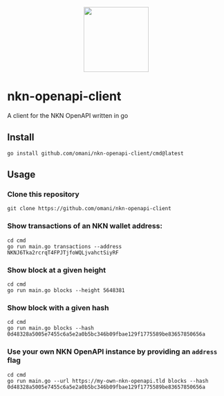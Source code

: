 <p align="center"><img src="https://avatars0.githubusercontent.com/u/64492989?s=200&v=4" width="150"></p>

# nkn-openapi-client
A client for the NKN OpenAPI written in go

## Install
`go install github.com/omani/nkn-openapi-client/cmd@latest`


## Usage
### Clone this repository
`git clone https://github.com/omani/nkn-openapi-client`

### Show transactions of an NKN wallet address:
```
cd cmd
go run main.go transactions --address NKNJ6Tka2rcrqT4FPJTjfoWQLjvahctSiyRF
```

### Show block at a given height
```
cd cmd
go run main.go blocks --height 5648381
```

### Show block with a given hash
```
cd cmd
go run main.go blocks --hash 0d48328a5005e7455c6a5e2a0b5bc346b09fbae129f1775589be83657850656a
```

### Use your own NKN OpenAPI instance by providing an `address` flag
```
cd cmd
go run main.go --url https://my-own-nkn-openapi.tld blocks --hash 0d48328a5005e7455c6a5e2a0b5bc346b09fbae129f1775589be83657850656a
```

